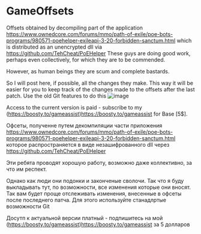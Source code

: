 # GameOffsets
Offsets obtained by decompiling part of the application https://www.ownedcore.com/forums/mmo/path-of-exile/poe-bots-programs/980571-poehelper-exileapi-3-20-forbidden-sanctum.html
which is distributed as an unencrypted dll
via https://github.com/TehCheat/PoEHelper
These guys are doing good work, perhaps even collectively, for which they are to be commended. 

However, as human beings they are scum and complete bastards. 

So I will post here, if possible, all the changes they make. This way it will be easier for you to keep track of the changes made to the offsets after the last patch. Use the old Git features to do this
![image](https://github.com/vlaskinarita/GameOffsets/assets/120003563/ad05524f-b2eb-4e65-aeb1-13ce3a1adfa4)

Access to the current version is paid - subscribe to my (https://boosty.to/gameassist)https://boosty.to/gameassist  for Base [5$].

Офсеты, полученне путем декомпиляции части приложения https://www.ownedcore.com/forums/mmo/path-of-exile/poe-bots-programs/980571-poehelper-exileapi-3-20-forbidden-sanctum.html
которое распространяется в виде незашифрованного dll через https://github.com/TehCheat/PoEHelper

Эти ребята проводят хорошую работу, возможно даже коллективно, за что им респект. 

Однако как люди они подонки и законченые сволочи. Так что я буду выкладывать тут, по возможности, все изменения которые они вносят. Так вам будет проще отслеживать изменения, внесенные в офсеты после последнего патча. Для этого используйте станадлртые возможности Git

Досутп к актуальной версии платный   - подпишитесь на мой (https://boosty.to/gameassist)https://boosty.to/gameassist   за 5 долларов


